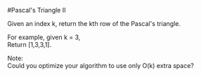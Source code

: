 #Pascal's Triangle II  

Given an index k, return the kth row of the Pascal's triangle.  
 
For example, given k = 3,  
Return [1,3,3,1].  

Note:  
Could you optimize your algorithm to use only O(k) extra space?  
